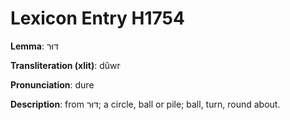 # Lexicon Entry H1754

**Lemma**: דּוּר

**Transliteration (xlit)**: dûwr

**Pronunciation**: dure

**Description**:
from דּוּר; a circle, ball or pile; ball, turn, round about.
